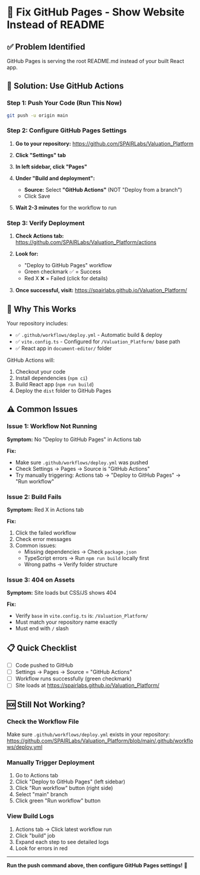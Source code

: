 # 🔧 Fix GitHub Pages - Show Website Instead of README

## ✅ Problem Identified
GitHub Pages is serving the root README.md instead of your built React app.

## 🚀 Solution: Use GitHub Actions

### Step 1: Push Your Code (Run This Now)
```bash
git push -u origin main
```

### Step 2: Configure GitHub Pages Settings

1. **Go to your repository:**
   https://github.com/SPAIRLabs/Valuation_Platform

2. **Click "Settings" tab**

3. **In left sidebar, click "Pages"**

4. **Under "Build and deployment":**
   - **Source:** Select **"GitHub Actions"** (NOT "Deploy from a branch")
   - Click Save

5. **Wait 2-3 minutes** for the workflow to run

### Step 3: Verify Deployment

1. **Check Actions tab:**
   https://github.com/SPAIRLabs/Valuation_Platform/actions
   
2. **Look for:**
   - "Deploy to GitHub Pages" workflow
   - Green checkmark ✅ = Success
   - Red X ❌ = Failed (click for details)

3. **Once successful, visit:**
   https://spairlabs.github.io/Valuation_Platform/

## 🎯 Why This Works

Your repository includes:
- ✅ `.github/workflows/deploy.yml` - Automatic build & deploy
- ✅ `vite.config.ts` - Configured for `/Valuation_Platform/` base path
- ✅ React app in `document-editor/` folder

GitHub Actions will:
1. Checkout your code
2. Install dependencies (`npm ci`)
3. Build React app (`npm run build`)
4. Deploy the `dist` folder to GitHub Pages

## ⚠️ Common Issues

### Issue 1: Workflow Not Running
**Symptom:** No "Deploy to GitHub Pages" in Actions tab

**Fix:**
- Make sure `.github/workflows/deploy.yml` was pushed
- Check Settings → Pages → Source is "GitHub Actions"
- Try manually triggering: Actions tab → "Deploy to GitHub Pages" → "Run workflow"

### Issue 2: Build Fails
**Symptom:** Red X in Actions tab

**Fix:**
1. Click the failed workflow
2. Check error messages
3. Common issues:
   - Missing dependencies → Check `package.json`
   - TypeScript errors → Run `npm run build` locally first
   - Wrong paths → Verify folder structure

### Issue 3: 404 on Assets
**Symptom:** Site loads but CSS/JS shows 404

**Fix:**
- Verify `base` in `vite.config.ts` is: `/Valuation_Platform/`
- Must match your repository name exactly
- Must end with `/` slash

## 📋 Quick Checklist

- [ ] Code pushed to GitHub
- [ ] Settings → Pages → Source = "GitHub Actions"
- [ ] Workflow runs successfully (green checkmark)
- [ ] Site loads at https://spairlabs.github.io/Valuation_Platform/

## 🆘 Still Not Working?

### Check the Workflow File
Make sure `.github/workflows/deploy.yml` exists in your repository:
https://github.com/SPAIRLabs/Valuation_Platform/blob/main/.github/workflows/deploy.yml

### Manually Trigger Deployment
1. Go to Actions tab
2. Click "Deploy to GitHub Pages" (left sidebar)
3. Click "Run workflow" button (right side)
4. Select "main" branch
5. Click green "Run workflow" button

### View Build Logs
1. Actions tab → Click latest workflow run
2. Click "build" job
3. Expand each step to see detailed logs
4. Look for errors in red

---

**Run the push command above, then configure GitHub Pages settings!** 🚀
